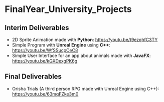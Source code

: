 # FinalYear_University_Projects

## Interim Deliverables
- 2D Sprite Animation made with **Python**: https://youtu.be/t9ezqhfC3TY
- Simple Program with **Unreal Engine** using **C++**: https://youtu.be/WfSSucpCeC8
- Simple User Interface for an app about animals made with **JavaFX**: https://youtu.be/kGXDexgPK6g

## Final Deliverables
- Orisha Trials (A third person RPG made with Unreal Engine using C++): https://youtu.be/63mqFZke3m0
